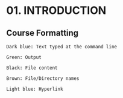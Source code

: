 # 01. INTRODUCTION

## Course Formatting
```
Dark blue: Text typed at the command line

Green: Output

Black: File content

Brown: File/Directory names

Light blue: Hyperlink

```


